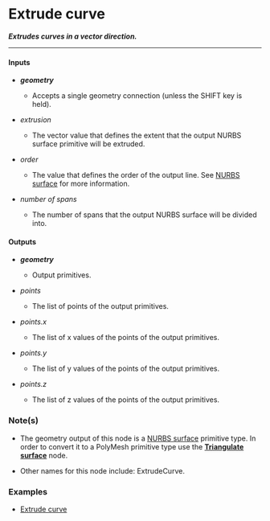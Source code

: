 # Extrude curve

**_Extrudes curves in a vector direction._**

---


#### Inputs

* **_geometry_**

  * Accepts a single geometry connection (unless the SHIFT key is held).

* _extrusion_

  * The vector value that defines the extent that the output NURBS surface primitive will be extruded.

* _order_

  * The value that defines the order of the output line. See [NURBS surface](/concepts/GeneralConcepts/nurbsSurface.md) for more information.

* _number of spans_

  * The number of spans that the output NURBS surface will be divided into.


#### Outputs

* **_geometry_**

  * Output primitives.

* _points_

  * The list of points of the output primitives.

* _points.x_

  * The list of x values of the points of the output primitives.

* _points.y_

  * The list of y values of the points of the output primitives.

* _points.z_

  * The list of z values of the points of the output primitives.


### Note(s)

* The geometry output of this node is a [NURBS surface](/concepts/GeneralConcepts/nurbsSurface.md) primitive type. In order to convert it to a PolyMesh primitive type use the [**Triangulate surface**](/nodes/TesselatePatch/documentation.md) node.

* Other names for this node include: ExtrudeCurve.

### Examples



* <a href="https://creator.trimble.com/graph?assetURI=whp:fb5b6019-be5a-4bc8-b2a4-624287e4a444&version=latest" target="_blank">Extrude curve</a>
